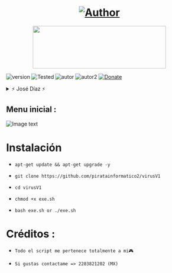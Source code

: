 <h1 align="center"><a href="https://github.com/piratainformatico2"><img title="Author" src="https://img.shields.io/badge/Author-⍣᭕ᬁ᭖José Díaz᭖᭕ᬁ⍣-svg?style=for-the-badge&logo=github"></a></h1>

<p align="center"><img src="https://github.com/piratainformatico2/packages/blob/main/Images/20210928_223304.gif" width="360" height="115"/> </p>

![version]
![Tested]
![autor]
![autor2]
[![Donate](https://img.shields.io/badge/Donate-PayPal-green.svg)](https://www.paypal.com)

<details>
<summary> ⚡ José Díaz ⚡ </summary>
<br>

- Hola Que tal soy José Díaz o sharkcode Mi objetivo es ser reconocido en la comunidad de la programación ⚡

- Este repositorio lo hice con mucho mucho cariño, para todos ustedes que son de termux una terminal de Linux para Android 🎮

- Si deseas contactarme >>> +52 2283821202 (MX) 🇲🇽

- Si deseas apoyarme con una estrella en mis repositorios >>> [sharkcode](https://github.com/piratainformatico2)

- ` NOTA: El script solo funciona en termux `
</details>

## Menu inicial :
![Image text](https://github.com/piratainformatico2/virusV1/blob/main/Images/Screenshot_20210925-112426.png)

# Instalación

* ` apt-get update && apt-get upgrade -y `

* ` git clone https://github.com/piratainformatico2/virusV1 `
* ` cd virusV1 `
* ` chmod +x exe.sh `
* ` bash exe.sh or ./exe.sh ` 

# Créditos :
* ` Todo el script me pertenece totalmente a mi🎮 `

* ` Si gustas contactame => 2283821202 (MX) ` 


<!-- MarkDown Links & Images -->
[version]: https://img.shields.io/badge/Versi%C3%B3n-script%3A%20V.1.0-green
[tested]: https://img.shields.io/badge/Probado-Kali%20Linux%20%7C%20Userland%20%7C%20Termux-blue
[autor]: https://img.shields.io/badge/Author-%40Jose_Diaz-red
[autor2]: https://img.shields.io/badge/Equipo-%40Jose__Zpt-red
